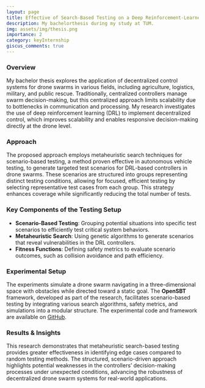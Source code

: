 ```yaml
---
layout: page
title: Effective of Search-Based Testing on a Deep Reinforcement-Learned Controller
description: My bachelorthesis during my study at TUM.
img: assets/img/thesis.png
importance: 2
category: keyInternship
giscus_comments: true
---
```


### Overview

My bachelor thesis explores the application of decentralized control systems for drone swarms in various fields, including agriculture, logistics, military, and public rescue. Traditionally, centralized controllers manage swarm decision-making, but this centralized approach limits scalability due to bottlenecks in communication and processing. My research investigates the use of deep reinforcement learning (DRL) to implement decentralized control, which improves scalability and enables responsive decision-making directly at the drone level.

### Approach

The proposed approach employs metaheuristic search techniques for scenario-based testing, a method proven effective in autonomous vehicle testing, to generate targeted test scenarios for DRL-based controllers in drone swarms. These scenarios are structured into groups representing distinct testing conditions, allowing for focused, efficient testing by selecting representative test cases from each group. This strategy enhances coverage while significantly reducing the total number of tests.

### Key Components of the Testing Setup

- **Scenario-Based Testing**: Grouping potential situations into specific test scenarios to efficiently test critical system behaviors.
- **Metaheuristic Search**: Using genetic algorithms to generate scenarios that reveal vulnerabilities in the DRL controllers.
- **Fitness Functions**: Defining safety metrics to evaluate scenario outcomes, such as collision avoidance and path efficiency.

### Experimental Setup

The experiments simulate a drone swarm navigating in a three-dimensional space with obstacles while directed toward a static goal. The **OpenSBT** framework, developed as part of the research, facilitates scenario-based testing by integrating various search algorithms, safety metrics, and simulations into a modular structure. The experimental code and framework are available on [GitHub](https://github.com).

### Results & Insights

This research demonstrates that metaheuristic search-based testing provides greater effectiveness in identifying edge cases compared to random testing methods. The structured, scenario-driven approach highlights potential weaknesses in the controllers’ decision-making processes under unexpected conditions, advancing the robustness of decentralized drone swarm systems for real-world applications.

